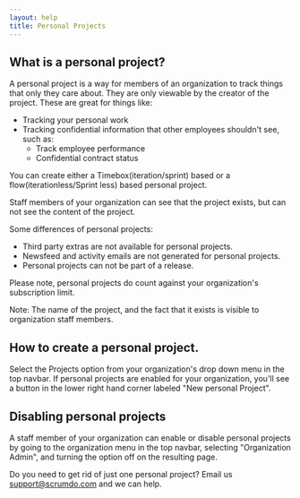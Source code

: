 ```yaml
---
layout: help
title: Personal Projects
---
```


## What is a personal project?

A personal project is a way for members of an organization to track things that only they care about.  They are only viewable by the creator of the project.  These are great for things like:

* Tracking your personal work
* Tracking confidential information that other employees shouldn't see, such as:
  * Track employee performance
  * Confidential contract status

You can create either a Timebox(iteration/sprint) based or a flow(iterationless/Sprint less) based personal project.  

Staff members of your organization can see that the project exists, but can not see the content of the project.

Some differences of personal projects:

* Third party extras are not available for personal projects.
* Newsfeed and activity emails are not generated for personal projects.
* Personal projects can not be part of a release.

Please note, personal projects do count against your organization's subscription limit.

Note: The name of the project, and the fact that it exists is visible to organization staff members.

## How to create a personal project.

Select the Projects option from your organization's drop down menu in the top navbar.  If personal projects
are enabled for your organization, you'll see a button in the lower right hand corner labeled "New personal Project".


## Disabling personal projects

A staff member of your organization can enable or disable personal projects by going
to the organization menu in the top navbar, selecting "Organization Admin", and
turning the option off on the resulting page.

Do you need to get rid of just one personal project?  Email us support@scrumdo.com and we can help.
